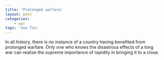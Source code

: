 ```yaml
---
title: 'Prolonged warfare'
layout: post
categories:
    - war
tags: 'Sun Tzu'
---
```


In all history, there is no instance of a country having benefited from prolonged warfare. Only one who knows the disastrous effects of a long war can realize the supreme importance of rapidity in bringing it to a close.